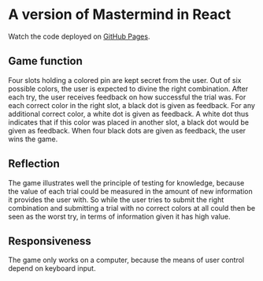 # A version of Mastermind in React

Watch the code deployed on [GitHub Pages](https://tobiasengberg.github.io/mastermind/).

## Game function

Four slots holding a colored pin are kept secret from the user. Out of six possible colors, the user is expected to divine the right combination. After each try, the user receives feedback on how successful the trial was. For each correct color in the right slot, a black dot is given as feedback. For any additional correct color, a white dot is given as feedback. A white dot thus indicates that if this color was placed in another slot, a black dot would be given as feedback. When four black dots are given as feedback, the user wins the game. 

## Reflection

The game illustrates well the principle of testing for knowledge, because the value of each trial could be measured in the amount of new information it provides the user with. So while the user tries to submit the right combination and submitting a trial with no correct colors at all could then be seen as the worst try, in terms of information given it has high value. 

## Responsiveness

The game only works on a computer, because the means of user control depend on keyboard input. 

